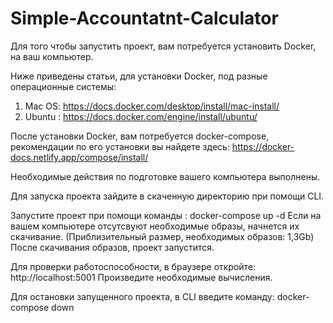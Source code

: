 # Simple-Accountatnt-Calculator
Для того чтобы запустить проект, вам потребуется установить Docker, на ваш компьютер. 

Ниже приведены статьи, для установки Docker, под разные операционные системы:

1) Mac OS: https://docs.docker.com/desktop/install/mac-install/
2) Ubuntu : https://docs.docker.com/engine/install/ubuntu/

После установки Docker, вам потребуется docker-compose, рекомендации по его установки вы найдете здесь: https://docker-docs.netlify.app/compose/install/

Необходимые действия по подготовке вашего компьютера выполнены.

Для запуска проекта зайдите в скаченную директорию при помощи CLI.

Запустите проект при помощи команды : docker-compose up -d
Если на вашем  компьютере отсутсвуют необходимые образы, начнется их скачивание. (Приблизительный размер, необходимых образов: 1,3Gb)
После скачивания образов, проект запустится.

Для проверки работоспособности, в браузере откройте: http://localhost:5001
Произведите необходимые вычисления.

Для остановки запущенного проекта, в CLI введите команду: docker-compose down

